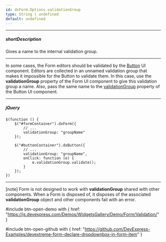 ```yaml
---
id: dxForm.Options.validationGroup
type: String | undefined
default: undefined
---
```

---
##### shortDescription
Gives a name to the internal validation group.

---
In some cases, the Form editors should be validated by the [Button](/api-reference/10%20UI%20Components/dxButton '/Documentation/ApiReference/UI_Components/dxButton/') UI component. Editors are collected in an unnamed validation group that makes it impossible for the Button to validate them. In this case, use the **validationGroup** property of the Form UI component to give this validation group a name. Also, pass the same name to the [validationGroup](/api-reference/10%20UI%20Components/dxButton/1%20Configuration/validationGroup.md '/Documentation/ApiReference/UI_Components/dxButton/Configuration/#validationGroup') property of the Button UI component.

---
##### jQuery

    $(function () {
        $("#formContainer").dxForm({
            // ...
            validationGroup: "groupName"
        });

        $("#buttonContainer").dxButton({
            // ...
            validationGroup: "groupName",
            onClick: function (e) {
                e.validationGroup.validate();
            }
        });
    })

---

[note] Form is not designed to work with **validationGroup** shared with other components. When a Form is disposed of, it disposes of the associated **validationGroup** object and other components fail with an error.

#include btn-open-demo with {
    href: "https://js.devexpress.com/Demos/WidgetsGallery/Demo/Form/Validation/"
}

#include btn-open-github with {
    href: "https://github.com/DevExpress-Examples/devextreme-form-declare-dropdownbox-in-form-item"
}
